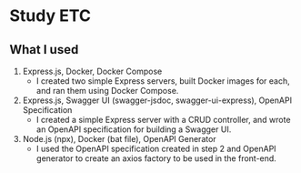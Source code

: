 # Study ETC

## What I used

1. Express.js, Docker, Docker Compose
   - I created two simple Express servers, built Docker images for each, and ran them using Docker Compose.
2. Express.js, Swagger UI (swagger-jsdoc, swagger-ui-express), OpenAPI Specification
   - I created a simple Express server with a CRUD controller, and wrote an OpenAPI specification for building a Swagger UI.
3. Node.js (npx), Docker (bat file), OpenAPI Generator
   - I used the OpenAPI specification created in step 2 and OpenAPI generator to create an axios factory to be used in the front-end.
